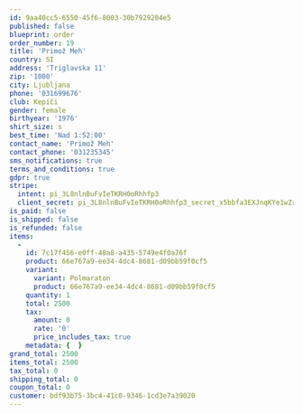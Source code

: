 ```yaml
---
id: 9aa40cc5-6550-45f6-8003-30b7929204e5
published: false
blueprint: order
order_number: 19
title: 'Primož Meh'
country: SI
address: 'Triglavska 11'
zip: '1000'
city: Ljubljana
phone: '031699676'
club: Kepiči
gender: female
birthyear: '1976'
shirt_size: s
best_time: 'Nad 1:52:00'
contact_name: 'Primož Meh'
contact_phone: '031235345'
sms_notifications: true
terms_and_conditions: true
gdpr: true
stripe:
  intent: pi_3L8nlnBuFvIeTKRH0oRhhfp3
  client_secret: pi_3L8nlnBuFvIeTKRH0oRhhfp3_secret_x5bbfa3EXJnqKYe1wZrM8AnSx
is_paid: false
is_shipped: false
is_refunded: false
items:
  -
    id: 7c17f456-e0ff-48a8-a435-5749e4f0a76f
    product: 66e767a9-ee34-4dc4-8681-d09bb59f0cf5
    variant:
      variant: Polmaraton
      product: 66e767a9-ee34-4dc4-8681-d09bb59f0cf5
    quantity: 1
    total: 2500
    tax:
      amount: 0
      rate: '0'
      price_includes_tax: true
    metadata: {  }
grand_total: 2500
items_total: 2500
tax_total: 0
shipping_total: 0
coupon_total: 0
customer: bdf93b75-3bc4-41c0-9346-1cd3e7a39020
---
```

